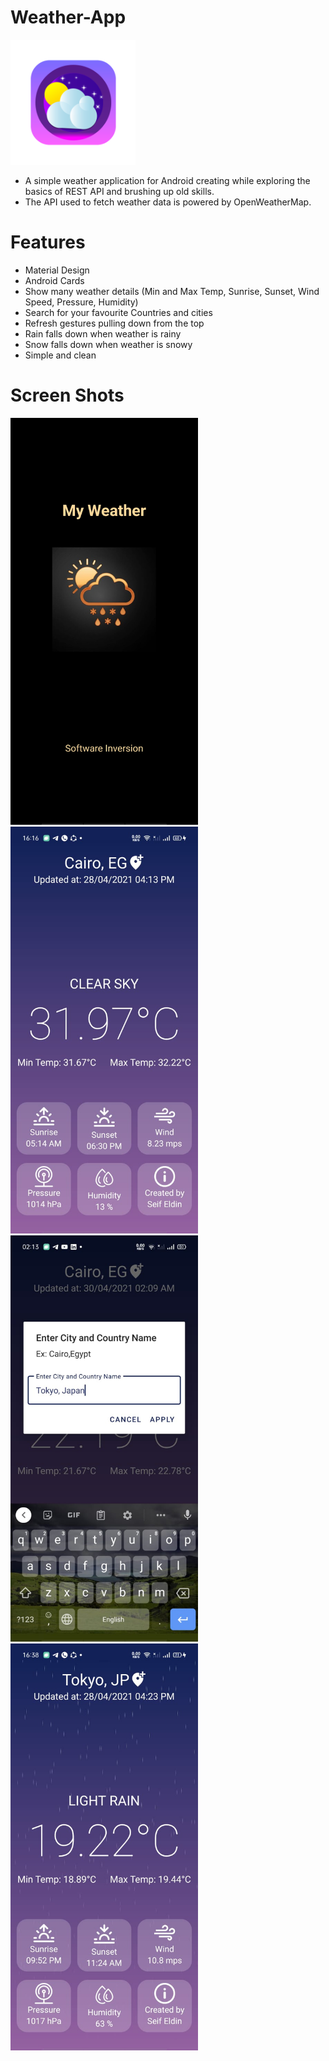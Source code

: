 # Weather-App
<img src = "screen%20shots/Icon.png" width = "200">

- A simple weather application for Android creating while exploring the basics of REST API and brushing up old skills.
- The API used to fetch weather data is powered by OpenWeatherMap.

# Features
- Material Design
- Android Cards
- Show many weather details (Min and Max Temp, Sunrise, Sunset, Wind Speed, Pressure, Humidity)
- Search for your favourite Countries and cities
- Refresh gestures pulling down from the top
- Rain falls down when weather is rainy
- Snow falls down when weather is snowy
- Simple and clean

# Screen Shots
<img src = "screen%20shots/splash.jpeg" width = "300">
<img src = "screen%20shots/Home.jpeg" width = "300">
<img src = "screen%20shots/search.jpeg" width = "300">
<img src = "screen%20shots/rainy.jpeg" width = "300">
